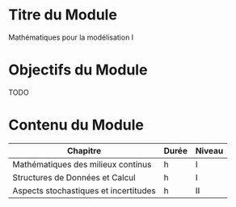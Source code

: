 
# Titre du Module

Mathématiques pour la modélisation I 

# Objectifs du Module

TODO

# Contenu du Module

| Chapitre | Durée | Niveau |
|---|---|---|
| Mathématiques des milieux continus | h | I |
| Structures de Données et Calcul | h | I |
| Aspects stochastiques et incertitudes | h | II |
